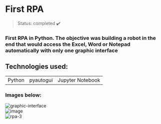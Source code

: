 <h1> First RPA </h1>

> Status: completed ✔️
### First RPA in Python. The objective was building a robot in the end that would access the Excel, Word or Notepad automatically with only one graphic interface
## Technologies used:

<table>
  <tr>
    <td>Python</td>
    <td>pyautogui</td>
    <td>Jupyter Notebook</td>
  </tr>
</table>

### Images below:
![graphic-interface](https://github.com/Rafaelse6/dscommerce/assets/64181619/8ce6c923-1620-46b5-b97a-dc62671cf705) </br>
![image](https://github.com/Rafaelse6/dscommerce/assets/64181619/ef6ab01d-46a1-4cd4-b329-c9d16d259a23) </br>
![rpa-3](https://github.com/Rafaelse6/dscommerce/assets/64181619/76d203d7-2a19-4558-a251-ffa2808cc379)


